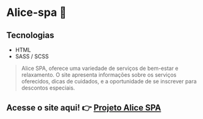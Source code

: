 # Alice-spa 🫧

## Tecnologias
* HTML
* SASS / SCSS

> Alice SPA, oferece uma variedade de serviços de bem-estar e relaxamento.
O site apresenta informações sobre os serviços oferecidos, dicas de cuidados, e a oportunidade de se inscrever para descontos especiais.

## Acesse o site aqui! :point_right: [Projeto Alice SPA](alice-spa-1.vercel.app)
